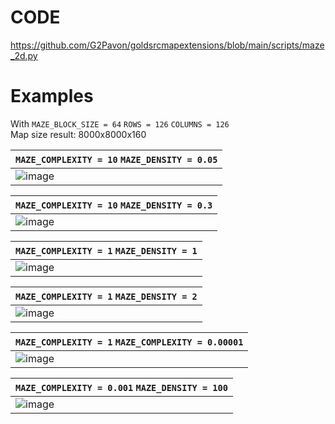 # CODE
https://github.com/G2Pavon/goldsrcmapextensions/blob/main/scripts/maze_2d.py

# Examples
With `MAZE_BLOCK_SIZE = 64` `ROWS = 126` `COLUMNS = 126` <br> Map size result: 8000x8000x160 

|`MAZE_COMPLEXITY = 10` `MAZE_DENSITY = 0.05`|
|-|
| ![image](https://github.com/G2Pavon/goldsrcmapextensions/assets/14117486/e6d4a4ce-9be9-4cc7-a37a-6b6d67f5a8f8)|

| `MAZE_COMPLEXITY = 10` `MAZE_DENSITY = 0.3`|
|-|
|![image](https://github.com/G2Pavon/goldsrcmapextensions/assets/14117486/d2cf576a-71e2-4aa6-bf53-08279b3ff540) |

|`MAZE_COMPLEXITY = 1` `MAZE_DENSITY = 1`|
|-|
|![image](https://github.com/G2Pavon/goldsrcmapextensions/assets/14117486/17ad599e-c692-411b-a06f-e1f7c32c6aa5)|

| `MAZE_COMPLEXITY = 1` `MAZE_DENSITY = 2`|
|-|
|![image](https://github.com/G2Pavon/goldsrcmapextensions/assets/14117486/afcd20b0-0308-4628-ba65-bd6571d7373d)|

| `MAZE_COMPLEXITY = 1` `MAZE_COMPLEXITY = 0.00001`|
|-|
| ![image](https://github.com/G2Pavon/goldsrcmapextensions/assets/14117486/e2a71591-c558-417e-b2cd-2e14bd554d61)|

|`MAZE_COMPLEXITY = 0.001` `MAZE_DENSITY = 100` |
|-|
|![image](https://github.com/G2Pavon/goldsrcmapextensions/assets/14117486/1b695392-cfde-4765-aa93-cc5191bdbe89)|
